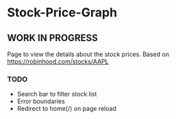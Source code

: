 # Stock-Price-Graph

## WORK IN PROGRESS

Page to view the details about the stock prices. Based on https://robinhood.com/stocks/AAPL

### TODO
* Search bar to filter stock list
* Error boundaries
* Redirect to home(/) on page reload
